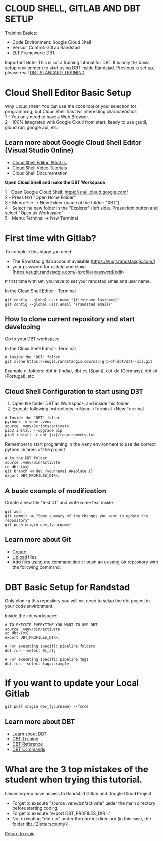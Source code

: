 # CLOUD SHELL, GITLAB AND DBT SETUP

Training Basics:
* Code Environment: Google Cloud Shell
* Version Control: GitLab Randstad
* ELT Framework: DBT

Important Note:
This is not a training tutorial for DBT. It is only the basic setup environment to start using DBT inside Randstad.
Previous to set up, please read [DBT STANDARD TRAINING](randstad_documentation/dbt_training.md)

# Cloud Shell Editor Basic Setup

Why Cloud shell? You can use the code tool of your selection for programming, but Cloud Shell has two interesting characteristics:   
1 - You only need to have a Web Browser.  
2 - 100% integrated with Google Cloud from start. Ready to use gsutil, gloud run, google api, etc.  

## Learn more about Google Cloud Shell Editor (Visual Studio Online)

- [Cloud Shell Editor. What is.](https://cloud.google.com/shell)
- [Cloud Shell Video Tutorials](https://www.youtube.com/hashtag/exploringcloudshelleditor)
- [Cloud Shell Documentation](https://cloud.google.com/shell/docs/how-to)

__Open Cloud Shell and make the DBT Workspace__

1 - Open Google Cloud Shell: https://shell.cloud.google.com/  
2 - Press text "Open Home Folder"  
3 - Menu: File -> New Folder (name of the folder: "DBT")  
4 - Select the new folder in the "Explorer" (left side). Press right button and select "Open as Workspace"  
5 - Menu: Terminal -> New Terminal  


# First time with Gitlab?

To complete this stage you need:
- The Randstad gitlab account available (https://eugit.randstadgis.com/)
- your password for update and clone (https://eugit.randstadgis.com/-/profile/password/edit)

If first time with Git, you have to set your randstad email and user name.

In the Cloud Shell Editor - Terminal
```
git config --global user.name "{firstname lastname}"
git config --global user.email "{randstad email}"
```

## How to clone current repository and start developing

Go to your DBT workspace

In the Cloud Shell Editor - Terminal

```
# Inside the "DBT" folder
git clone https://eugit.randstadgis.com/ssc-grp-df-dbt/dbt-{xx}.git
```
Example of folders: dbt-in (India), dbt-es (Spain), dbt-de (Germany), dbt-pt (Portugal), etc

## Cloud Shell Configuration to start using DBT

1. Open the folder DBT as Workspace, and inside this folder
2. Execute following instructions in Menu->Terminal->New Terminal

```
# Inside the "DBT" folder
python3 -m venv .venv
source .venv/Scripts/activate
pip3 install --upgrade pip
pip3 install -r dbt-{xx}/requirements.txt
```

Remember to start programing in the .venv environment to use the correct python libraries of the project
```
# in the DBT folder
source .venv/bin/activate
cd dbt-{xx}
git branch -M dev_{yourname} #Replace {}
export DBT_PROFILES_DIR=.
```


## A basic example of modification

Create a new file "test.txt" and write some text inside

```
git add .
git commit -m "Some summary of the changes you want to update the repository"
git push origin dev_{yourname}
```

## Learn more about Git

- [Create](https://docs.gitlab.com/ee/user/project/repository/web_editor.html#create-a-file)
- [Upload](https://docs.gitlab.com/ee/user/project/repository/web_editor.html#upload-a-file) files
- [Add files using the command line](https://docs.gitlab.com/ee/gitlab-basics/add-file.html#add-a-file-using-the-command-line) or push an existing Git repository with the following command:


# DBT Basic Setup for Randstad

Only cloning this repository you will not need to setup the dbt project in your code environment.

Inside the dbt workspace:
```
# TO EXECUTE EVERYTIME YOU WANT TO USE DBT
source .venv/bin/activate
cd dbt-{xx}
export DBT_PROFILES_DIR=.

# For executing specific pipeline folders
dbt run --select 01_stg

# For executing specific pipeline tags
dbt run --select tag:zexample

```

# If you want to update your Local Gitlab

```
git pull origin dev_{yourname} --force
```

## Learn more about DBT

- [Learn about DBT](https://docs.getdbt.com/docs/introduction)
- [DBT Training](https://courses.getdbt.com/collections)
- [DBT Reference](https://docs.getdbt.com/reference/dbt_project.yml)
- [DBT Commands](https://docs.getdbt.com/reference/dbt-commands)


# What are the 3 top mistakes of the student when trying this tutorial.

I asuming you have access to Randstad Gitlab and Google Cloud Project

* Forget to execute "source .venv/bin/activate" under the main directory before starting coding.
* Forget to execute "export DBT_PROFILES_DIR=." 
* Not executing "dbt run" under the correct directory (in this case, the folder dbt_{2letterscounty})

[Return to main](../README.md)